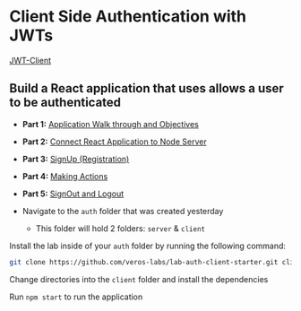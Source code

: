 

# Client Side Authentication with JWTs
[JWT-Client](http://dc-houston.herokuapp.com/p2/Authentication/JWT-Client.html#1)
## Build a React application that uses allows a user to be authenticated

- **Part 1:** [Application Walk through and Objectives ](./setup-guide/Part1.md)
- **Part 2:** [Connect React Application to Node Server](./setup-guide/Part2.md)
- **Part 3:** [SignUp (Registration)](./setup-guide/Part3.md)
- **Part 4:** [Making Actions](./setup-guide/Part4.md)
- **Part 5:** [SignOut and Logout](./setup-guide/Part5.md)


- Navigate to the  `auth` folder that was created yesterday
    - This folder will hold 2 folders: `server` & `client`

Install the lab inside of your `auth` folder by running the following command:

```bash
git clone https://github.com/veros-labs/lab-auth-client-starter.git client
```

Change directories into the `client` folder and install the dependencies

Run `npm start` to run the application 


